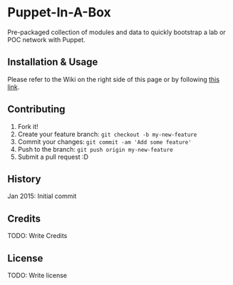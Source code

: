 # Puppet-In-A-Box

Pre-packaged collection of modules and data to quickly bootstrap a lab or POC network with Puppet.

## Installation & Usage

Please refer to the Wiki on the right side of this page or by following [this link](https://github.com/puppetinabox/controlrepo/wiki).

## Contributing

1. Fork it!
2. Create your feature branch: `git checkout -b my-new-feature`
3. Commit your changes: `git commit -am 'Add some feature'`
4. Push to the branch: `git push origin my-new-feature`
5. Submit a pull request :D

## History

Jan 2015: Initial commit

## Credits

TODO: Write Credits

## License

TODO: Write license

